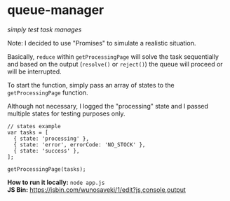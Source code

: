 # queue-manager
_simply test task manages_

Note: I decided to use "Promises" to simulate a realistic situation.

Basically, `reduce` within `getProcessingPage` will solve the task sequentially and based on the output (`resolve()` or `reject()`) the queue will proceed or will be interrupted.

To start the function, simply pass an array of states to the `getProcessingPage` function.

Although not necessary, I logged the "processing" state and I passed multiple states for testing purposes only.

```
// states example
var tasks = [
  { state: 'processing' },
  { state: 'error', errorCode: 'NO_STOCK' },
  { state: 'success' },
];

getProcessingPage(tasks);
```

**How to run it locally:** `node app.js`
<br>
**JS Bin:** https://jsbin.com/wunosaveki/1/edit?js,console,output
